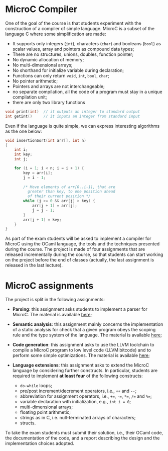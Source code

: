 # MicroC Compiler

One of the goal of the course is that students experiment with the construction of a compiler of simple language.
MicroC is a subset of the language C where some simplification are made:

* It supports only integers (`int`), characters (`char`) and booleans (`bool`) as scalar values, array and pointers as compound data types;
* There are no structures, unions, doubles, function pointer;
* No dynamic allocation of memory;
* No multi-dimensional arrays;
* No shorthand for initialize variable during declaration;
* Functions can only return `void`, `int`, `bool`, `char`;
* No pointer arithmetic;
* Pointers and arrays are not interchangeable;
* no separate compilation, all the code of a program must stay in a unique compilation unit;
* there are only two library functions
```C
void print(int)  // it outputs an integer to standard output
int getint()     // it inputs an integer from standard input 
```

Even if the language is quite simple, we can express interesting algorithms as the one below:
```C
void insertionSort(int arr[], int n) 
{ 
    int i;
    int key;
    int j;

    for (i = 1; i < n; i = i + 1) { 
        key = arr[i]; 
        j = i - 1; 
  
        /* Move elements of arr[0..i-1], that are 
          greater than key, to one position ahead 
          of their current position */
        while (j >= 0 && arr[j] > key) { 
            arr[j + 1] = arr[j]; 
            j = j - 1; 
        } 
        arr[j + 1] = key; 
    } 
} 
```

As part of the exam students will be asked to implement a compiler for MicroC using the OCaml language, the tools and the techniques presented during the course. 
The project is made of four assignments that are released incrementally during the course, so that students can start working on the project before the end of classes (actually, the last assignment is released in the last lecture). 

# MicroC assignments

The project is split in the following assignments:

* **Parsing**: this assignment asks students to implement a parser for MicroC. The material is available [here](microc-parsing/); 

* **Semantic analysis**: this assignment mainly concerns the implementation of a static analysis for check that a given program obeys the scoping rule and the type system of the language. The material is available [here](microc-semantic-analysis/);

* **Code generation**: this assignment asks to use the LLVM toolchain to compile a MicroC program to low level code (LLVM bitcode) and to perform some simple optimizations. The material is available [here](microc-codegen/); 

* **Language extensions**: this assignment asks to extend the MicroC language by considering further constructs. In particular, students are required to implement **at least four** of the following constructs: 
    * `do-while` loops;
    * pre/post increment/decrement operators, i.e., `++` and `--`;
    * abbreviation for assignment operators, i.e., `+=`, `-=`, `*=`, `/=` and `%=`;
    * variable declaration with initialization, e.g., `int i = 0`;
    * multi-dimensional arrays;
    * floating point arithmetic;
    * strings as in C, i.e. null-terminated arrays of characters;
    * structs. 

To take the exam students must submit their solution, i.e., their OCaml code, the documentation of the code, and a report describing the design and the implementation choices adopted.  

